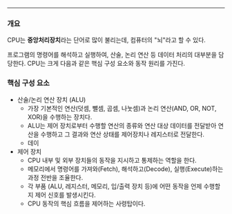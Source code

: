 
---

### 개요

CPU는 **중앙처리장치**라는 단어로 많이 불리는데, 
컴퓨터의 "뇌"라고 할 수 있다.

프로그램의 명령어를 해석하고 실행하여, 산술, 논리 연산 등 데이터 처리의 대부분을 담당한다.
CPU는 크게 다음과 같은 핵심 구성 요소와 동작 원리를 가진다.

### 핵심 구성 요소

- 산술/논리 연산 장치 (ALU)
	- 가장 기본적인 연산(덧셈, 뺄셈, 곱셈, 나눗셈)과 논리 연산(AND, OR, NOT, XOR)을 수행하는 장치다.
	- ALU는 제어 장치로부터 수행할 연산의 종류와 연산 대상 데이터를 전달받아 연산을 수행하고 그 결과와 연산 상태를 제어장치나 레지스터로 전달한다.
	- 데이
- 제어 장치
	- CPU 내부 및 외부 장치들의 동작을 지시하고 통제하는 역할을 한다.
	- 메모리에서 명령어를 가져와(Fetch), 해석하고(Decode), 실행(Execute)하는 과정 전반을 조율한다.
	- 각 부품 (ALU, 레지스터, 메모리, 입/출력 장치 등)에 어떤 동작을 언제 수행할지 제어 신호를 발생시킨다.
	- CPU 동작의 핵심 흐름을 제어하는 사령탑이다.
